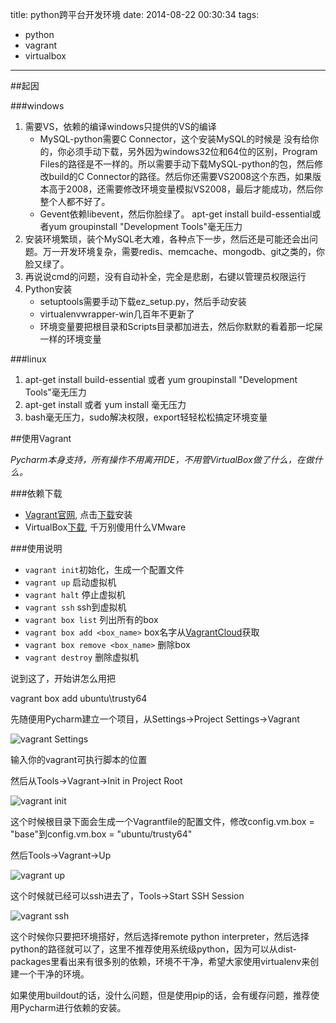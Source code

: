 title: python跨平台开发环境
date: 2014-08-22 00:30:34
tags:
- python
- vagrant
- virtualbox
---

##起因

###windows

1. 需要VS，依赖的编译windows只提供的VS的编译
    * MySQL-python需要C Connector，这个安装MySQL的时候是    没有给你的，你必须手动下载，另外因为windows32位和64位的区别，Program Files的路径是不一样的。所以需要手动下载MySQL-python的包，然后修改build的C Connector的路径。然后你还需要VS2008这个东西，如果版本高于2008，还需要修改环境变量模拟VS2008，最后才能成功，然后你整个人都不好了。
    * Gevent依赖libevent，然后你脸绿了。
apt-get install build-essential或者yum groupinstall "Development Tools"毫无压力
2. 安装环境繁琐，装个MySQL老大难，各种点下一步，然后还是可能还会出问题。万一开发环境复杂，需要redis、memcache、mongodb、git之类的，你脸又绿了。
3. 再说说cmd的问题，没有自动补全，完全是悲剧，右键以管理员权限运行
4. Python安装
    * setuptools需要手动下载ez_setup.py，然后手动安装
    * virtualenvwrapper-win几百年不更新了
    * 环境变量要把根目录和Scripts目录都加进去，然后你默默的看着那一坨屎一样的环境变量


###linux
1. apt-get install build-essential 或者 yum groupinstall "Development Tools"毫无压力
2. apt-get install 或者 yum install 毫无压力
3. bash毫无压力，sudo解决权限，export轻轻松松搞定环境变量


##使用Vagrant

*Pycharm本身支持，所有操作不用离开IDE，不用管VirtualBox做了什么，在做什么。*

###依赖下载

* [Vagrant官网](http://www.vagrantup.com/), 点击[下载](http://www.vagrantup.com/downloads.html)安装
* VirtualBox[下载](https://www.virtualbox.org/wiki/Downloads), 千万别傻用什么VMware


###使用说明
* `vagrant init`初始化，生成一个配置文件
* `vagrant up` 启动虚拟机
* `vagrant halt` 停止虚拟机
* `vagrant ssh` ssh到虚拟机
* `vagrant box list` 列出所有的box
* `vagrant box add <box_name>` box名字从[VagrantCloud](https://vagrantcloud.com/discover/featured)获取
* `vagrant box remove <box_name>` 删除box
* `vagrant destroy` 删除虚拟机



说到这了，开始讲怎么用把

vagrant box add ubuntu\trusty64

先随便用Pycharm建立一个项目，从Settings->Project Settings->Vagrant

![vagrant Settings](http://ww4.sinaimg.cn/large/4253447agw1ejkrepcdksj21ay0l4di9.jpg)

输入你的vagrant可执行脚本的位置

然后从Tools->Vagrant->Init in Project Root

![vagrant init](http://ww2.sinaimg.cn/large/4253447agw1ejkrl2ivybj20pa0rc77x.jpg)


这个时候根目录下面会生成一个Vagrantfile的配置文件，修改config.vm.box = "base"到config.vm.box = "ubuntu/trusty64"

然后Tools->Vagrant->Up

![vagrant up](http://ww4.sinaimg.cn/large/4253447agw1ejkrpj9q2bj20p60qa0yb.jpg)


这个时候就已经可以ssh进去了，Tools->Start SSH Session

![vagrant ssh](http://ww4.sinaimg.cn/large/4253447agw1ejkrsm55m1j20g60gamz9.jpg)

这个时候你只要把环境搭好，然后选择remote python interpreter，然后选择python的路径就可以了，这里不推荐使用系统级python，因为可以从dist-packages里看出来有很多别的依赖，环境不干净，希望大家使用virtualenv来创建一个干净的环境。

如果使用buildout的话，没什么问题，但是使用pip的话，会有缓存问题，推荐使用Pycharm进行依赖的安装。
